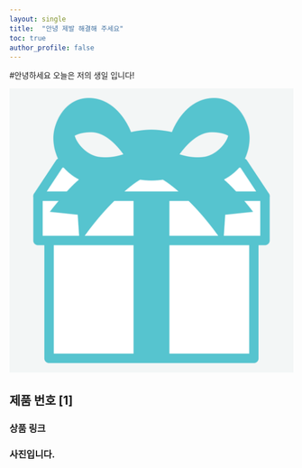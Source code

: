 ```yaml
---
layout: single
title:  "안녕 제발 해결해 주세요"
toc: true
author_profile: false
---
```


#안녕하세요 오늘은 저의 생일 입니다!

![mint5](../images/2024-03-18-first/mint5.png)

## 제품 번호 [1]



### 상품 링크

### 사진입니다.

